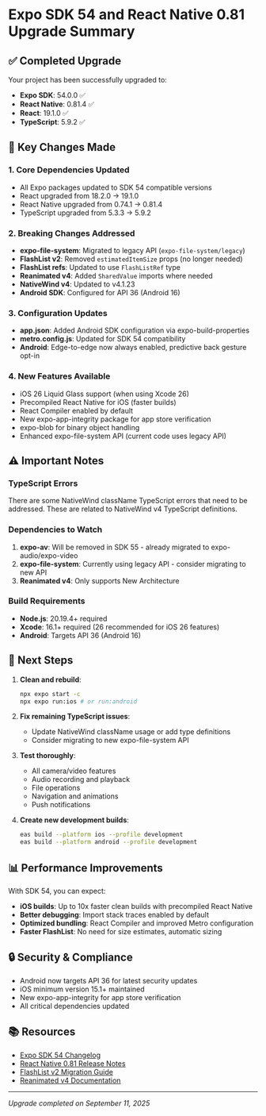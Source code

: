 # Expo SDK 54 and React Native 0.81 Upgrade Summary

## ✅ Completed Upgrade

Your project has been successfully upgraded to:

- **Expo SDK**: 54.0.0 ✅
- **React Native**: 0.81.4 ✅
- **React**: 19.1.0 ✅
- **TypeScript**: 5.9.2 ✅

## 🎯 Key Changes Made

### 1. Core Dependencies Updated

- All Expo packages updated to SDK 54 compatible versions
- React upgraded from 18.2.0 → 19.1.0
- React Native upgraded from 0.74.1 → 0.81.4
- TypeScript upgraded from 5.3.3 → 5.9.2

### 2. Breaking Changes Addressed

- **expo-file-system**: Migrated to legacy API (`expo-file-system/legacy`)
- **FlashList v2**: Removed `estimatedItemSize` props (no longer needed)
- **FlashList refs**: Updated to use `FlashListRef` type
- **Reanimated v4**: Added `SharedValue` imports where needed
- **NativeWind v4**: Updated to v4.1.23
- **Android SDK**: Configured for API 36 (Android 16)

### 3. Configuration Updates

- **app.json**: Added Android SDK configuration via expo-build-properties
- **metro.config.js**: Updated for SDK 54 compatibility
- **Android**: Edge-to-edge now always enabled, predictive back gesture opt-in

### 4. New Features Available

- iOS 26 Liquid Glass support (when using Xcode 26)
- Precompiled React Native for iOS (faster builds)
- React Compiler enabled by default
- New expo-app-integrity package for app store verification
- expo-blob for binary object handling
- Enhanced expo-file-system API (current code uses legacy API)

## ⚠️ Important Notes

### TypeScript Errors

There are some NativeWind className TypeScript errors that need to be addressed. These are related to NativeWind v4 TypeScript definitions.

### Dependencies to Watch

1. **expo-av**: Will be removed in SDK 55 - already migrated to expo-audio/expo-video
2. **expo-file-system**: Currently using legacy API - consider migrating to new API
3. **Reanimated v4**: Only supports New Architecture

### Build Requirements

- **Node.js**: 20.19.4+ required
- **Xcode**: 16.1+ required (26 recommended for iOS 26 features)
- **Android**: Targets API 36 (Android 16)

## 🚀 Next Steps

1. **Clean and rebuild**:

   ```bash
   npx expo start -c
   npx expo run:ios # or run:android
   ```

2. **Fix remaining TypeScript issues**:
   - Update NativeWind className usage or add type definitions
   - Consider migrating to new expo-file-system API

3. **Test thoroughly**:
   - All camera/video features
   - Audio recording and playback
   - File operations
   - Navigation and animations
   - Push notifications

4. **Create new development builds**:
   ```bash
   eas build --platform ios --profile development
   eas build --platform android --profile development
   ```

## 📊 Performance Improvements

With SDK 54, you can expect:

- **iOS builds**: Up to 10x faster clean builds with precompiled React Native
- **Better debugging**: Import stack traces enabled by default
- **Optimized bundling**: React Compiler and improved Metro configuration
- **Faster FlashList**: No need for size estimates, automatic sizing

## 🔒 Security & Compliance

- Android now targets API 36 for latest security updates
- iOS minimum version 15.1+ maintained
- New expo-app-integrity for app store verification
- All critical dependencies updated

## 📚 Resources

- [Expo SDK 54 Changelog](https://expo.dev/changelog/sdk-54)
- [React Native 0.81 Release Notes](https://reactnative.dev/blog/2025/08/12/react-native-0.81)
- [FlashList v2 Migration Guide](https://shopify.github.io/flash-list/docs/v2-migration)
- [Reanimated v4 Documentation](https://docs.swmansion.com/react-native-reanimated/)

---

_Upgrade completed on September 11, 2025_
